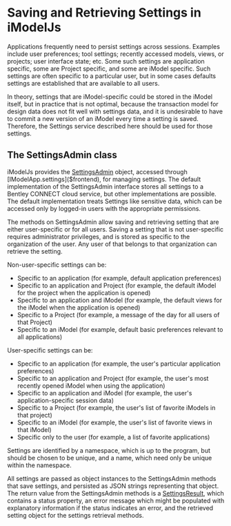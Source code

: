 # Saving and Retrieving Settings in iModelJs

Applications frequently need to persist settings across sessions. Examples include user preferences; tool settings; recently accessed models, views, or projects; user interface state; etc. Some such settings are application specific, some are Project specific, and some are iModel specific. Such settings are often specific to a particular user, but in some cases defaults settings are established that are available to all users.

In theory, settings that are iModel-specific could be stored in the iModel itself, but in practice that is not optimal, because the transaction model for design data does not fit well with settings data, and it is undesirable to have to commit a new version of an iModel every time a setting is saved. Therefore, the Settings service described here should be used for those settings.

## The SettingsAdmin class

iModelJs provides the [SettingsAdmin]($clients) object, accessed through [IModelApp.settings]($frontend), for managing settings. The default implementation of the SettingsAdmin interface stores all settings to a Bentley CONNECT cloud service, but other implementations are possible. The default implementation treats Settings like sensitive data, which can be accessed only by logged-in users with the appropriate permissions.

The methods on SettingsAdmin allow saving and retrieving setting that are either user-specific or for all users. Saving a setting that is not user-specific requires administrator privileges, and is stored as specific to the organization of the user. Any user of that belongs to that organization can retrieve the setting.

Non-user-specific settings can be:

  * Specific to an application (for example, default application preferences)
  * Specific to an application and Project (for example, the default iModel for the project when the application is opened)
  * Specific to an application and iModel (for example, the default views for the iModel when the application is opened)
  * Specific to a Project (for example, a message of the day for all users of that Project)
  * Specific to an iModel (for example, default basic preferences relevant to all applications)

User-specific settings can be:

  * Specific to an application (for example, the user's particular application preferences)
  * Specific to an application and Project (for example, the user's most recently opened iModel when using the application)
  * Specific to an application and iModel (for example, the user's application-specific session data)
  * Specific to a Project (for example, the user's list of favorite iModels in that project)
  * Specific to an iModel (for example, the user's list of favorite views in that iModel)
  * Specific only to the user (for example, a list of favorite applications)

Settings are identified by a namespace, which is up to the program, but should be chosen to be unique, and a name, which need only be unique within the namespace.

All settings are passed as object instances to the SettingsAdmin methods that save settings, and persisted as JSON strings representing that object. The return value from the SettingsAdmin methods is a [SettingsResult]($clients), which contains a status property, an error message which might be populated with explanatory information if the status indicates an error, and the retrieved setting object for the settings retrieval methods.
